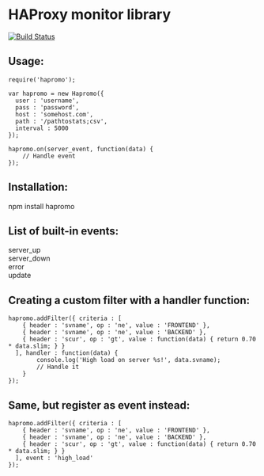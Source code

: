 HAProxy monitor library
=======================

[![Build Status](https://secure.travis-ci.org/backhand/hapromo.png?branch=master)](https://travis-ci.org/backhand/hapromo)

Usage:
------

    require('hapromo');

    var hapromo = new Hapromo({  
      user : 'username',  
      pass : 'password',  
      host : 'somehost.com',  
      path : '/pathtostats;csv',  
      interval : 5000  
    });  

    hapromo.on(server_event, function(data) {  
    	// Handle event  
    });  

Installation:
------------------------
npm install hapromo

List of built-in events:
------------------------
server_up  
server_down  
error  
update  

Creating a custom filter with a handler function:
-------------------------------------------------
    hapromo.addFilter({ criteria : [  
        { header : 'svname', op : 'ne', value : 'FRONTEND' },  
        { header : 'svname', op : 'ne', value : 'BACKEND' },  
        { header : 'scur', op : 'gt', value : function(data) { return 0.70 * data.slim; } }  
      ], handler : function(data) {  
        	console.log('High load on server %s!', data.svname);  
        	// Handle it  
    	}  
    });  

Same, but register as event instead:
------------------------------------
    hapromo.addFilter({ criteria : [  
        { header : 'svname', op : 'ne', value : 'FRONTEND' },  
        { header : 'svname', op : 'ne', value : 'BACKEND' },  
        { header : 'scur', op : 'gt', value : function(data) { return 0.70 * data.slim; } }  
      ], event : 'high_load'  
    });
 
